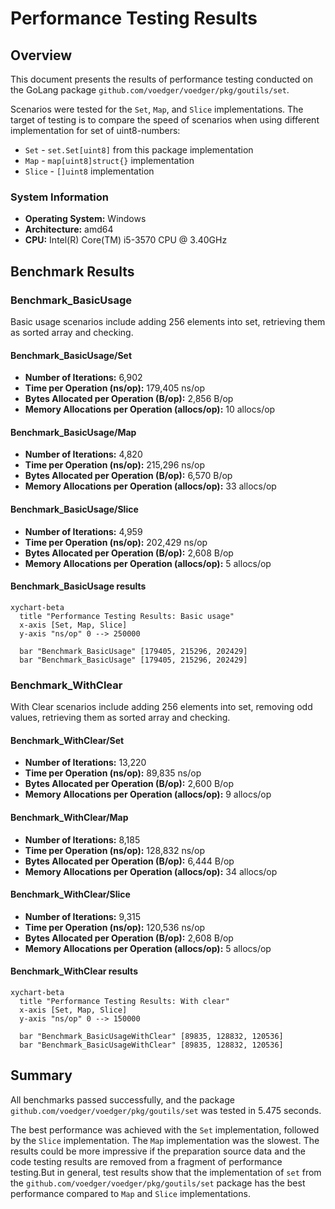 
# Performance Testing Results

## Overview

This document presents the results of performance testing conducted on the GoLang package `github.com/voedger/voedger/pkg/goutils/set`.

Scenarios were tested for the `Set`, `Map`, and `Slice` implementations. The target of testing is to compare the speed of scenarios when using different implementation for set of uint8-numbers:

- `Set` - `set.Set[uint8]` from this package implementation
- `Map` - `map[uint8]struct{}` implementation
- `Slice` - `[]uint8` implementation

### System Information

- **Operating System:** Windows
- **Architecture:** amd64
- **CPU:** Intel(R) Core(TM) i5-3570 CPU @ 3.40GHz

## Benchmark Results

### Benchmark_BasicUsage

Basic usage scenarios include adding 256 elements into set, retrieving them as sorted array and checking.

#### Benchmark_BasicUsage/Set

- **Number of Iterations:** 6,902
- **Time per Operation (ns/op):** 179,405 ns/op
- **Bytes Allocated per Operation (B/op):** 2,856 B/op
- **Memory Allocations per Operation (allocs/op):** 10 allocs/op

#### Benchmark_BasicUsage/Map

- **Number of Iterations:** 4,820
- **Time per Operation (ns/op):** 215,296 ns/op
- **Bytes Allocated per Operation (B/op):** 6,570 B/op
- **Memory Allocations per Operation (allocs/op):** 33 allocs/op

#### Benchmark_BasicUsage/Slice

- **Number of Iterations:** 4,959
- **Time per Operation (ns/op):** 202,429 ns/op
- **Bytes Allocated per Operation (B/op):** 2,608 B/op
- **Memory Allocations per Operation (allocs/op):** 5 allocs/op

#### Benchmark_BasicUsage results

```mermaid
xychart-beta
  title "Performance Testing Results: Basic usage"
  x-axis [Set, Map, Slice]
  y-axis "ns/op" 0 --> 250000

  bar "Benchmark_BasicUsage" [179405, 215296, 202429]
  bar "Benchmark_BasicUsage" [179405, 215296, 202429]
```

### Benchmark_WithClear

With Clear scenarios include adding 256 elements into set, removing odd values, retrieving them as sorted array and checking.

#### Benchmark_WithClear/Set

- **Number of Iterations:** 13,220
- **Time per Operation (ns/op):** 89,835 ns/op
- **Bytes Allocated per Operation (B/op):** 2,600 B/op
- **Memory Allocations per Operation (allocs/op):** 9 allocs/op

#### Benchmark_WithClear/Map

- **Number of Iterations:** 8,185
- **Time per Operation (ns/op):** 128,832 ns/op
- **Bytes Allocated per Operation (B/op):** 6,444 B/op
- **Memory Allocations per Operation (allocs/op):** 34 allocs/op

#### Benchmark_WithClear/Slice

- **Number of Iterations:** 9,315
- **Time per Operation (ns/op):** 120,536 ns/op
- **Bytes Allocated per Operation (B/op):** 2,608 B/op
- **Memory Allocations per Operation (allocs/op):** 5 allocs/op

#### Benchmark_WithClear results

```mermaid
xychart-beta
  title "Performance Testing Results: With clear"
  x-axis [Set, Map, Slice]
  y-axis "ns/op" 0 --> 150000

  bar "Benchmark_BasicUsageWithClear" [89835, 128832, 120536]
  bar "Benchmark_BasicUsageWithClear" [89835, 128832, 120536]
```

## Summary

All benchmarks passed successfully, and the package `github.com/voedger/voedger/pkg/goutils/set` was tested in 5.475 seconds.

The best performance was achieved with the `Set` implementation, followed by the `Slice` implementation. The `Map` implementation was the slowest. The results could be more impressive if the preparation source data and the code testing results are removed from a fragment of performance testing.But in general, test results show that the implementation of `set` from the `github.com/voedger/voedger/pkg/goutils/set` package has the best performance compared to `Map` and `Slice` implementations.
